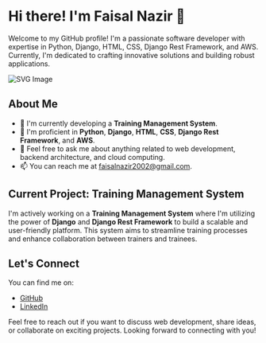 # Hi there! I'm Faisal Nazir 👋

Welcome to my GitHub profile! I'm a passionate software developer with expertise in Python, Django, HTML, CSS, Django Rest Framework, and AWS. Currently, I'm dedicated to crafting innovative solutions and building robust applications.

![SVG Image](ayhma-2wtaw.svg)

## About Me

- 🔭 I'm currently developing a **Training Management System**.
- 🌱 I'm proficient in **Python**, **Django**, **HTML**, **CSS**, **Django Rest Framework**, and **AWS**.
- 💬 Feel free to ask me about anything related to web development, backend architecture, and cloud computing.
- 📫 You can reach me at faisalnazir2002@gmail.com.

## Current Project: Training Management System

I'm actively working on a **Training Management System** where I'm utilizing the power of **Django** and **Django Rest Framework** to build a scalable and user-friendly platform. This system aims to streamline training processes and enhance collaboration between trainers and trainees.

## Let's Connect

You can find me on:

- [GitHub](https://github.com/Faizzzal)
- [LinkedIn](https://www.linkedin.com/in/faisalnazirfn)

Feel free to reach out if you want to discuss web development, share ideas, or collaborate on exciting projects. Looking forward to connecting with you!


